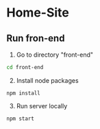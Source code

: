 # Home-Site

## Run fron-end

1. Go to directory "front-end"
```bash
cd front-end
```
2. Install node packages
```
npm install
```

3. Run server locally
```bash
npm start
```